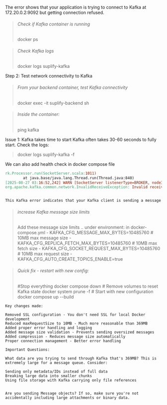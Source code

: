 The error shows that your application is trying to connect to Kafka at 172.20.0.2:9092 but getting connection refused.

> ###### Check if Kafka container is running
> docker ps

> ###### Check  Kafka logs
> docker logs suplify-kafka

Step 2: Test network connectivity to Kafka

> ###### From your backend container, test Kafka connectivity
> docker exec -it suplify-backend sh


> ###### Inside the container:
> ping kafka


Issue 1: Kafka takes time to start
Kafka often takes 30-60 seconds to fully start. Check the logs:

> docker logs suplify-kafka -f

We can also add health check in docker compose file 



```makefile
rk.Processor.run(SocketServer.scala:1011)
        at java.base/java.lang.Thread.run(Thread.java:840)
[2025-08-27 03:16:52,242] WARN [SocketServer listenerType=BROKER, nodeId=1] Unexpected error from /172.20.0.4 (channelId=172.20.0.3:9092-172.20.0.4:43226-35); closing connection (org.apache.kafka.common.network.Selector)
org.apache.kafka.common.network.InvalidReceiveException: Invalid receive (size = 369295617 larger than 104857600)

```
```ts

This Kafka error indicates that your Kafka client is sending a message that's too large (369MB vs the 100MB limit). This suggests there might be an issue with how your Kafka client is configured or what data it's trying to send.

```

> ###### increase Kafka message size limits
>  Add these message size limits ..
    under environment: in docker-compose.yml
    - KAFKA_CFG_MESSAGE_MAX_BYTES=10485760          # 10MB max message size
    - KAFKA_CFG_REPLICA_FETCH_MAX_BYTES=10485760    # 10MB max fetch size
    - KAFKA_CFG_SOCKET_REQUEST_MAX_BYTES=10485760   # 10MB max request size
    - KAFKA_CFG_AUTO_CREATE_TOPICS_ENABLE=true




> ###### Quick fix - restart with new config:
>   #Stop everything
    docker compose down
    # Remove volumes to reset Kafka state
    docker system prune -f
    # Start with new configuration
    docker compose up --build



```
Key changes made:

Removed SSL configuration - You don't need SSL for local Docker development
Reduced maxRequestSize to 10MB - Much more reasonable than 369MB
Added proper error handling and logging
Added message size validation - Prevents sending oversized messages
Added compression - Reduces message size automatically
Proper connection management - Better error handling

Important Questions:

What data are you trying to send through Kafka that's 369MB? This is extremely large for a message queue. Consider:

Sending only metadata/IDs instead of full data
Breaking large data into smaller chunks
Using file storage with Kafka carrying only file references


Are you sending Message objects? If so, make sure you're not accidentally including large attachments or binary data.

```












































